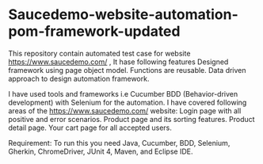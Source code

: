 # Saucedemo-website-automation-pom-framework-updated
This repository contain automated test case for website https://www.saucedemo.com/ , 
It hase following features
Designed framework using page object model.
Functions are reusable.
Data driven approach to design automation framework.

I have used tools and frameworks i.e Cucumber BDD (Behavior-driven development) with Selenium for the automation.
I have covered following areas of the https://www.saucedemo.com/ website:
Login page with all positive and error scenarios.
Product page and its sorting features.
Product detail page.
Your cart page for all accepted users.

Requirement: 
To run this you need Java, Cucumber, BDD, Selenium, Gherkin, ChromeDriver, JUnit 4, Maven, and Eclipse IDE.
